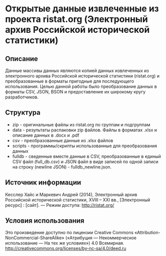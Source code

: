 # Открытые данные извлеченные из проекта ristat.org (Электронный архив Российской исторической статистики)

## Описание

Данные массивы данных являются копией данных извлеченных из электронного архива Российской исторической статистики (ristat.org) и преобразованные в форматы пригодные для последующего использования.
Целью данной работы было преобразование данных в форматы CSV, JSON, BSON и предоставление их широкому кругу разработчиков.

## Структура
* zip - оригинальные файлы из ristat.org по группам и подгруппам
* data - результаты распаковки zip файлов. Файлы в форматах .xlsx и описание данных в .docx и .pdf
* csv - преобразованные данные из .xlsx файлов
* scripts - программы/скрипты использованные для преобразования данных
* fulldb - сведенные вместе данные в CSV, преобразованные в единый CSV файл (full_db.csv) и JSON файл в виде записей по одной записи на строку (newline JSON) - fulldb_newline.json. 


## Источник информации
Кесслер Хайс и Маркевич Андрей (2014), Электронный архив Российской исторической статистики, XVIII – XXI вв., [Электронный ресурс] : [сайт]. — Режим доступа: http://ristat.org/

## Условия использования
Это произведение доступно по лицензии Creative Commons «Attribution-NonCommercial-ShareAlike» («Атрибуция — Некоммерческое использование — На тех же условиях») 4.0 Всемирная.
http://creativecommons.org/licenses/by-nc-sa/4.0/deed.ru